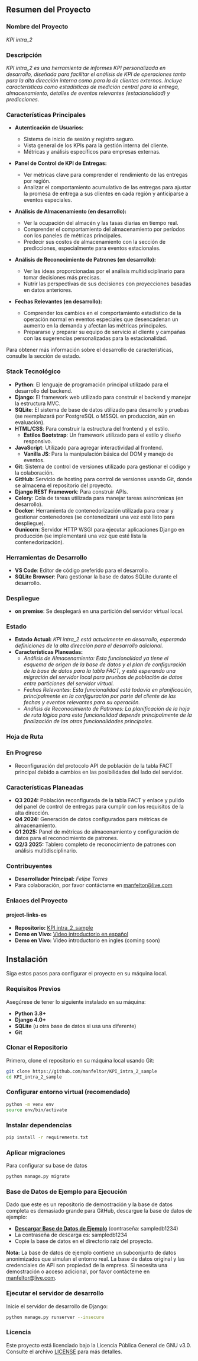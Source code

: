 
## Resumen del Proyecto

### Nombre del Proyecto
*KPI intra_2*

### Descripción
*KPI intra_2 es una herramienta de informes KPI personalizada en desarrollo, diseñada para facilitar el análisis de KPI de operaciones tanto para la alta dirección interna como para la de clientes externos. Incluye características como estadísticas de medición central para la entrega, almacenamiento, detalles de eventos relevantes (estacionalidad) y predicciones.*

### Características Principales

- **Autenticación de Usuarios:**
  - Sistema de inicio de sesión y registro seguro.
  - Vista general de los KPIs para la gestión interna del cliente.
  - Métricas y análisis específicos para empresas externas.

- **Panel de Control de KPI de Entregas:**
  - Ver métricas clave para comprender el rendimiento de las entregas por región.
  - Analizar el comportamiento acumulativo de las entregas para ajustar la promesa de entrega a sus clientes en cada región y anticiparse a eventos especiales.

- **Análisis de Almacenamiento (en desarrollo):**
  - Ver la ocupación del almacén y las tasas diarias en tiempo real.
  - Comprender el comportamiento del almacenamiento por períodos con los paneles de métricas principales.
  - Predecir sus costos de almacenamiento con la sección de predicciones, especialmente para eventos estacionales.

- **Análisis de Reconocimiento de Patrones (en desarrollo):**
  - Ver las ideas proporcionadas por el análisis multidisciplinario para tomar decisiones más precisas.
  - Nutrir las perspectivas de sus decisiones con proyecciones basadas en datos anteriores.

- **Fechas Relevantes (en desarrollo):**
  - Comprender los cambios en el comportamiento estadístico de la operación normal en eventos especiales que desencadenan un aumento en la demanda y afectan las métricas principales.
  - Prepararse y preparar su equipo de servicio al cliente y campañas con las sugerencias personalizadas para la estacionalidad.

Para obtener más información sobre el desarrollo de características, consulte la sección de estado.

### Stack Tecnológico

- **Python**: El lenguaje de programación principal utilizado para el desarrollo del backend.
- **Django**: El framework web utilizado para construir el backend y manejar la estructura MVC.
- **SQLite**: El sistema de base de datos utilizado para desarrollo y pruebas (se reemplazará por PostgreSQL o MSSQL en producción, aún en evaluación).
- **HTML/CSS**: Para construir la estructura del frontend y el estilo.
  - **Estilos Bootstrap**: Un framework utilizado para el estilo y diseño responsivo.
- **JavaScript**: Utilizado para agregar interactividad al frontend.
  - **Vanilla JS**: Para la manipulación básica del DOM y manejo de eventos.
- **Git**: Sistema de control de versiones utilizado para gestionar el código y la colaboración.
- **GitHub**: Servicio de hosting para control de versiones usando Git, donde se almacena el repositorio del proyecto.
- **Django REST Framework**: Para construir APIs.
- **Celery**: Cola de tareas utilizada para manejar tareas asincrónicas (en desarrollo).
- **Docker**: Herramienta de contenedorización utilizada para crear y gestionar contenedores (se contenedizará una vez esté listo para despliegue).
- **Gunicorn**: Servidor HTTP WSGI para ejecutar aplicaciones Django en producción (se implementará una vez que esté lista la contenedorización).

### Herramientas de Desarrollo

- **VS Code**: Editor de código preferido para el desarrollo.
- **SQLite Browser**: Para gestionar la base de datos SQLite durante el desarrollo.

### Despliegue

- **on premise**: Se desplegará en una partición del servidor virtual local.

### Estado
- **Estado Actual:** *KPI intra_2 está actualmente en desarrollo, esperando definiciones de la alta dirección para el desarrollo adicional.*
- **Características Planeadas:**
  - *Análisis de Almacenamiento:* *Esta funcionalidad ya tiene el esquema de origen de la base de datos y el plan de configuración de la base de datos para la tabla FACT, y está esperando una migración del servidor local para pruebas de población de datos entre particiones del servidor virtual.*
  - *Fechas Relevantes:* *Esta funcionalidad está todavía en planificación, principalmente en la configuración por parte del cliente de las fechas y eventos relevantes para su operación.*
  - *Análisis de Reconocimiento de Patrones:* *La planificación de la hoja de ruta lógica para esta funcionalidad depende principalmente de la finalización de las otras funcionalidades principales.*

### Hoja de Ruta

### En Progreso
- Reconfiguración del protocolo API de población de la tabla FACT principal debido a cambios en las posibilidades del lado del servidor.

### Características Planeadas
- **Q3 2024:** Población reconfigurada de la tabla FACT y enlace y pulido del panel de control de entregas para cumplir con los requisitos de la alta dirección.
- **Q4 2024:** Generación de datos configurados para métricas de almacenamiento.
- **Q1 2025:** Panel de métricas de almacenamiento y configuración de datos para el reconocimiento de patrones.
- **Q2/3 2025:** Tablero completo de reconocimiento de patrones con análisis multidisciplinario.

### Contribuyentes
- **Desarrollador Principal:** *Felipe Torres*
- Para colaboración, por favor contáctame en manfeltor@live.com

### Enlaces del Proyecto
#### project-links-es
- **Repositorio:** [KPI intra_2_sample](https://github.com/manfeltor/KPI_intra_2_sample)
- **Demo en Vivo:** [Video introductorio en español](https://youtu.be/fQaNmSXmUqQ)
- **Demo en Vivo:** Video introductorio en ingles (coming soon)

## Instalación

Siga estos pasos para configurar el proyecto en su máquina local.

### Requisitos Previos

Asegúrese de tener lo siguiente instalado en su máquina:

- **Python 3.8+**
- **Django 4.0+**
- **SQLite** (u otra base de datos si usa una diferente)
- **Git**

### Clonar el Repositorio

Primero, clone el repositorio en su máquina local usando Git:

```bash
git clone https://github.com/manfeltor/KPI_intra_2_sample
cd KPI_intra_2_sample
```

### Configurar entorno virtual (recomendado)

```bash
python -m venv env
source env/bin/activate
```

### Instalar dependencias

```bash
pip install -r requirements.txt
```

### Aplicar migraciones

Para configurar su base de datos

```bash
python manage.py migrate
```
### Base de Datos de Ejemplo para Ejecución

Dado que este es un repositorio de demostración y la base de datos completa es demasiado grande para GitHub, descargue la base de datos de ejemplo:

- **[Descargar Base de Datos de Ejemplo](https://intralogargentinasa-my.sharepoint.com/:u:/g/personal/ftorres_intralog_com_ar/EYwLC4NJOvZOrjYge3F8VWEBq1YpI_hUglQAjPHWD2u-ow?e=Fbux0M)** (contraseña: sampledb1234)
- La contraseña de descarga es: sampledb1234
- Copie la base de datos en el directorio raíz del proyecto.

**Nota:** La base de datos de ejemplo contiene un subconjunto de datos anonimizados que simulan el entorno real. La base de datos original y las credenciales de API son propiedad de la empresa. Si necesita una demostración o acceso adicional, por favor contácteme en manfeltor@live.com.

### Ejecutar el servidor de desarrollo

Inicie el servidor de desarrollo de Django:

```bash
python manage.py runserver --insecure
```

### Licencia
Este proyecto está licenciado bajo la Licencia Pública General de GNU v3.0. Consulte el archivo [LICENSE](https://www.gnu.org/licenses/gpl-3.0.en.html) para más detalles.
